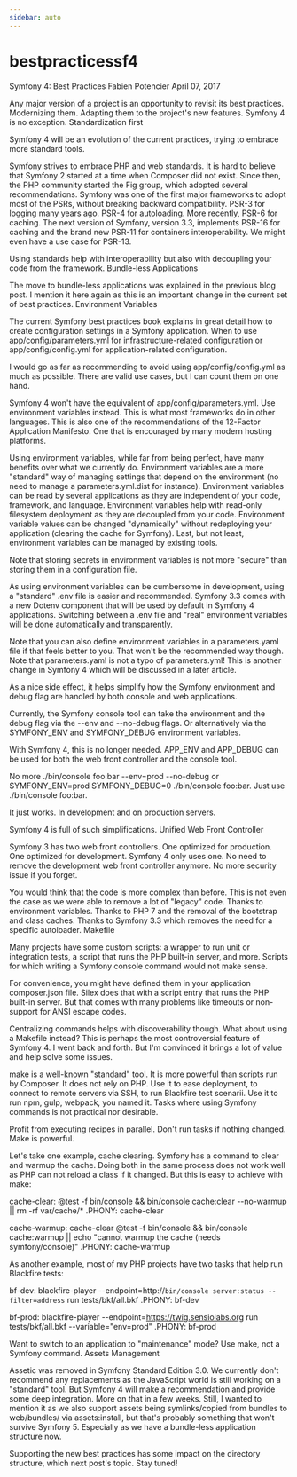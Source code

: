 ```yaml
---
sidebar: auto
---
```

# bestpracticessf4


   
Symfony 4: Best Practices 
Fabien Potencier
April 07, 2017

Any major version of a project is an opportunity to revisit its best practices. Modernizing them. Adapting them to the project's new features. Symfony 4 is no exception.
Standardization first

Symfony 4 will be an evolution of the current practices, trying to embrace more standard tools.

Symfony strives to embrace PHP and web standards. It is hard to believe that Symfony 2 started at a time when Composer did not exist. Since then, the PHP community started the Fig group, which adopted several recommendations. Symfony was one of the first major frameworks to adopt most of the PSRs, without breaking backward compatibility. PSR-3 for logging many years ago. PSR-4 for autoloading. More recently, PSR-6 for caching. The next version of Symfony, version 3.3, implements PSR-16 for caching and the brand new PSR-11 for containers interoperability. We might even have a use case for PSR-13.

Using standards help with interoperability but also with decoupling your code from the framework.
Bundle-less Applications

The move to bundle-less applications was explained in the previous blog post. I mention it here again as this is an important change in the current set of best practices.
Environment Variables

The current Symfony best practices book explains in great detail how to create configuration settings in a Symfony application. When to use app/config/parameters.yml for infrastructure-related configuration or app/config/config.yml for application-related configuration.

I would go as far as recommending to avoid using app/config/config.yml as much as possible. There are valid use cases, but I can count them on one hand.

Symfony 4 won't have the equivalent of app/config/parameters.yml. Use environment variables instead. This is what most frameworks do in other languages. This is also one of the recommendations of the 12-Factor Application Manifesto. One that is encouraged by many modern hosting platforms.

Using environment variables, while far from being perfect, have many benefits over what we currently do. Environment variables are a more "standard" way of managing settings that depend on the environment (no need to manage a parameters.yml.dist for instance). Environment variables can be read by several applications as they are independent of your code, framework, and language. Environment variables help with read-only filesystem deployment as they are decoupled from your code. Environment variable values can be changed "dynamically" without redeploying your application (clearing the cache for Symfony). Last, but not least, environment variables can be managed by existing tools.

Note that storing secrets in environment variables is not more "secure" than storing them in a configuration file.

As using environment variables can be cumbersome in development, using a "standard" .env file is easier and recommended. Symfony 3.3 comes with a new Dotenv component that will be used by default in Symfony 4 applications. Switching between a .env file and "real" environment variables will be done automatically and transparently.

Note that you can also define environment variables in a parameters.yaml file if that feels better to you. That won't be the recommended way though. Note that parameters.yaml is not a typo of parameters.yml! This is another change in Symfony 4 which will be discussed in a later article.

As a nice side effect, it helps simplify how the Symfony environment and debug flag are handled by both console and web applications.

Currently, the Symfony console tool can take the environment and the debug flag via the --env and --no-debug flags. Or alternatively via the SYMFONY_ENV and SYMFONY_DEBUG environment variables.

With Symfony 4, this is no longer needed. APP_ENV and APP_DEBUG can be used for both the web front controller and the console tool.

No more ./bin/console foo:bar --env=prod --no-debug or SYMFONY_ENV=prod SYMFONY_DEBUG=0 ./bin/console foo:bar. Just use ./bin/console foo:bar.

It just works. In development and on production servers.

Symfony 4 is full of such simplifications.
Unified Web Front Controller

Symfony 3 has two web front controllers. One optimized for production. One optimized for development. Symfony 4 only uses one. No need to remove the development web front controller anymore. No more security issue if you forget.

You would think that the code is more complex than before. This is not even the case as we were able to remove a lot of "legacy" code. Thanks to environment variables. Thanks to PHP 7 and the removal of the bootstrap and class caches. Thanks to Symfony 3.3 which removes the need for a specific autoloader.
Makefile

Many projects have some custom scripts: a wrapper to run unit or integration tests, a script that runs the PHP built-in server, and more. Scripts for which writing a Symfony console command would not make sense.

For convenience, you might have defined them in your application composer.json file. Silex does that with a script entry that runs the PHP built-in server. But that comes with many problems like timeouts or non-support for ANSI escape codes.

Centralizing commands helps with discoverability though. What about using a Makefile instead? This is perhaps the most controversial feature of Symfony 4. I went back and forth. But I'm convinced it brings a lot of value and help solve some issues.

make is a well-known "standard" tool. It is more powerful than scripts run by Composer. It does not rely on PHP. Use it to ease deployment, to connect to remote servers via SSH, to run Blackfire test scenarii. Use it to run npm, gulp, webpack, you named it. Tasks where using Symfony commands is not practical nor desirable.

Profit from executing recipes in parallel. Don't run tasks if nothing changed. Make is powerful.

Let's take one example, cache clearing. Symfony has a command to clear and warmup the cache. Doing both in the same process does not work well as PHP can not reload a class if it changed. But this is easy to achieve with make:

cache-clear:
    @test -f bin/console && bin/console cache:clear --no-warmup || rm -rf var/cache/*
.PHONY: cache-clear

cache-warmup: cache-clear
    @test -f bin/console && bin/console cache:warmup || echo "cannot warmup the cache (needs symfony/console)"
.PHONY: cache-warmup

As another example, most of my PHP projects have two tasks that help run Blackfire tests:

bf-dev:
    blackfire-player --endpoint=http://`bin/console server:status --filter=address` run tests/bkf/all.bkf
.PHONY: bf-dev

bf-prod:
    blackfire-player --endpoint=https://twig.sensiolabs.org run tests/bkf/all.bkf --variable="env=prod"
.PHONY: bf-prod

Want to switch to an application to "maintenance" mode? Use make, not a Symfony command.
Assets Management

Assetic was removed in Symfony Standard Edition 3.0. We currently don't recommend any replacements as the JavaScript world is still working on a "standard" tool. But Symfony 4 will make a recommendation and provide some deep integration. More on that in a few weeks. Still, I wanted to mention it as we also support assets being symlinks/copied from bundles to web/bundles/ via assets:install, but that's probably something that won't survive Symfony 5. Especially as we have a bundle-less application structure now.

Supporting the new best practices has some impact on the directory structure, which next post's topic. Stay tuned!
